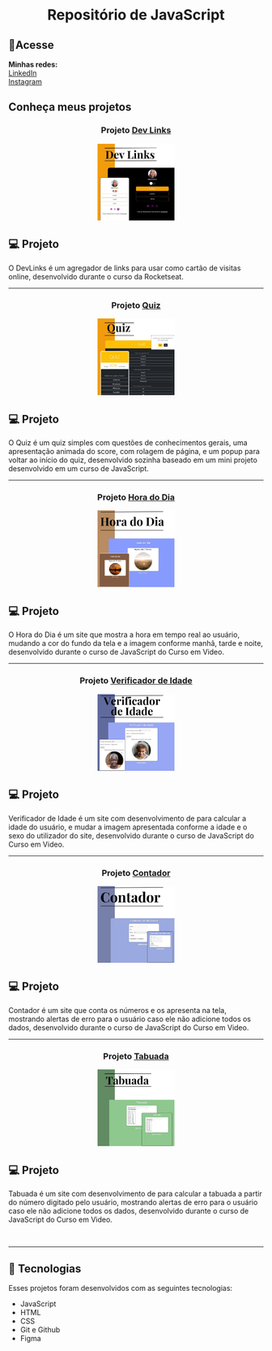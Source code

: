 <h1 align="center">Repositório de JavaScript</h1>

 ## 📲Acesse
 
 <strong>Minhas redes:</strong>
<br>
 [LinkedIn](https://linkedin.com/in/marianabelo26/)
 <br>
 [Instagram](https://instagram.com/marianabelo.__)
 
<h2>Conheça meus projetos</h2>

<h3 align="center">Projeto <a href='https://marianabelo26.github.io/javascript/dev-links/index.html' target='_blank'>Dev Links</a></h3>
<p align="center">
  <img alt="projeto Dev Links" src="dev.jpg" width="30%">
</p>

## 💻 Projeto

O DevLinks é um agregador de links para usar como cartão de visitas online, desenvolvido durante o curso da Rocketseat.
<hr>
<h3 align="center">Projeto <a href='https://marianabelo26.github.io/javascript/quiz/index.html' target='_blank'>Quiz</a></h3>
<p align="center">
  <img alt="projeto Quiz" src="quiz.jpg" width="30%">
</p>

## 💻 Projeto

O Quiz é um quiz simples com questões de conhecimentos gerais, uma apresentação animada do score, com rolagem de página, e um popup para voltar ao início do quiz, desenvolvido sozinha baseado em um mini projeto desenvolvido em um curso de JavaScript.
<hr>
<h3 align="center">Projeto <a href='https://marianabelo26.github.io/javascript/hora-do-dia/index.html' target='_blank'>Hora do Dia</a></h3>
<p align="center">
  <img alt="projeto Hora do Dia" src="hora.jpg" width="30%">
</p>

## 💻 Projeto

O Hora do Dia é um site que mostra a hora em tempo real ao usuário, mudando a cor do fundo da tela e a imagem conforme manhã, tarde e noite, desenvolvido durante o curso de JavaScript do Curso em Video.
<hr>
<h3 align="center">Projeto  <a href='https://marianabelo26.github.io/javascript/verificador-de-idade/index.html' target='_blank'>Verificador de Idade</a></h3>
<p align="center">
  <img alt="projeto Verificador de Idade" src="idade.jpg" width="30%">
</p>

## 💻 Projeto

Verificador de Idade é um site com desenvolvimento de para calcular a idade do usuário, e mudar a imagem apresentada conforme a idade e o sexo do utilizador do site, desenvolvido durante o curso de JavaScript do Curso em Video.
<hr>
<h3 align="center">Projeto  <a href='https://marianabelo26.github.io/javascript/contador/index.html' target='_blank'>Contador</a></h3>
<p align="center">
  <img alt="projeto Contador" src="contador.jpg" width="30%">
</p>

## 💻 Projeto

Contador é um site que conta os números e os apresenta na tela, mostrando alertas de erro para o usuário caso ele não adicione todos os dados, desenvolvido durante o curso de JavaScript do Curso em Video.
<hr>
<h3 align="center">Projeto  <a href='https://marianabelo26.github.io/javascript/tabuada/index.html' target='_blank'>Tabuada</a></h3>
<p align="center">
  <img alt="projeto Tabuada" src="tabuada.jpg" width="30%">
</p>

## 💻 Projeto

Tabuada é um site com desenvolvimento de para calcular a tabuada a partir do número digitado pelo usuário, mostrando alertas de erro para o usuário caso ele não adicione todos os dados, desenvolvido durante o curso de JavaScript do Curso em Video.

<br>
<hr>

## 🚀 Tecnologias

Esses projetos foram desenvolvidos com as seguintes tecnologias:

- JavaScript
- HTML
- CSS
- Git e Github
- Figma
